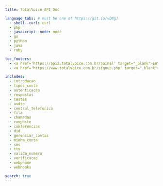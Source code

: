 ```yaml
---
title: TotalVoice API Doc

language_tabs: # must be one of https://git.io/vQNgJ
  - shell--curl: curl
  - php
  - javascript--node: node
  - go
  - python
  - java
  - ruby

toc_footers:
  - <a href='https://api2.totalvoice.com.br/painel' target="_blank">Entrar</a>
  - <a href='https://www.totalvoice.com.br/signup.php' target="_blank">Criar Conta</a>

includes:
  - introducao
  - tipos_conta
  - autenticacao
  - respostas
  - testes
  - audio
  - central_telefonica
  - fila
  - chamadas
  - composto
  - conferencias
  - did
  - gerenciar_contas
  - minha_conta
  - sms
  - tts
  - valida_numero
  - verificacao
  - webphone
  - webhooks

search: true
---
```




